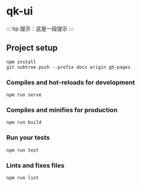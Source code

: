 # qk-ui

::: tip
提示：这是一段提示
:::
## Project setup
```
npm install
git subtree push --prefix docs origin gh-pages
```

### Compiles and hot-reloads for development
```
npm run serve
```

### Compiles and minifies for production
```
npm run build
```

### Run your tests
```
npm run test
```

### Lints and fixes files
```
npm run lint
```
